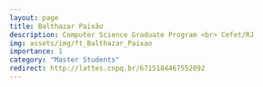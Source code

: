 ```yaml
---
layout: page
title: Balthazar Paixão
description: Computer Science Graduate Program <br> Cefet/RJ
img: assets/img/ft_Balthazar_Paixao
importance: 1
category: "Master Students"
redirect: http://lattes.cnpq.br/6715184467552092
---
```

